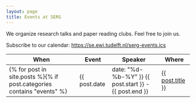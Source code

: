 ```yaml
---
layout: page
title: Events at SERG
---
```


We organize research talks and paper reading clubs. Feel free to join us.

Subscribe to our calendar: https://se.ewi.tudelft.nl/serg-events.ics

| When | Event       | Speaker | Where           |
|---------|-------|----------------------|------------------------|
{% for post in site.posts %}{% if post.categories contains "events" %}| {{ post.date | date: "%d-%b-%Y" }} {{ post.start }} - {{ post.end }} | <a href="{{ post.url }}">{{ post.title }}</a> | {{ post.speaker }} | {{ post.where }} |{% endif %}{% endfor %}


